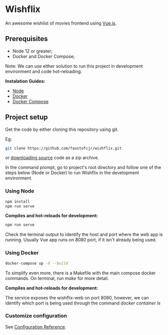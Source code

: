 # Wishflix

An awesome wishlist of movies frontend using [Vue.js](https://vuejs.org/).

## Prerequisites

- Node 12 or greater;
- Docker and Docker Compose;

Note: We can use either solution to run this project in development environment and code hot-reloading.

**Instalation Guides:**

- [Node](https://nodejs.org/en/download/package-manager/)
- [Docker](https://docs.docker.com/engine/install/)
- [Docker Compose](https://docs.docker.com/compose/install/)

## Project setup

Get the code by either cloning this repository using git.

Eg:

```bash
git clone https://github.com/faustofcjr/wishflix.git
```

or [downloading source](https://github.com/faustofcjr/wishflix/archive/main.zip) code as a zip archive.

In the command prompt, go to project's root directory and follow one of the steps below (Node or Docker) to run Wishflix in the development environment.

### Using Node

```bash
npm install
npm run serve
```

**Compiles and hot-reloads for development:**

```bash
npm run serve
```

Check the terminal output to identify the host and port where the web app is running. Usually Vue app runs on *8080* port, if it isn't already being used.

### Using Docker

```bash
docker-compose up -d --build
```

To simplify even more, there is a Makefile with the main compose docker commands. On terminal, run *make* for more detail.

**Compiles and hot-reloads for development:**

 The service exposes the wishflix-web on port 8080, however, we can identify which port is being used through the command *docker container ls*

### Customize configuration
See [Configuration Reference](https://cli.vuejs.org/config/).